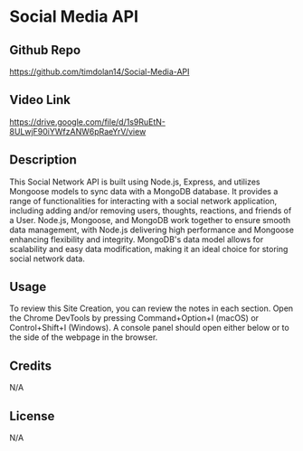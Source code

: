 # Social Media API

## Github Repo
https://github.com/timdolan14/Social-Media-API

## Video Link
https://drive.google.com/file/d/1s9RuEtN-8ULwjF90iYWfzANW6pRaeYrV/view

## Description
This Social Network API is built using Node.js, Express, and utilizes Mongoose models to sync data with a MongoDB database. It provides a range of functionalities for interacting with a social network application, including adding and/or removing users, thoughts, reactions, and friends of a User. Node.js, Mongoose, and MongoDB work together to ensure smooth data management, with Node.js delivering high performance and Mongoose enhancing flexibility and integrity. MongoDB's data model allows for scalability and easy data modification, making it an ideal choice for storing social network data.

## Usage
To review this Site Creation, you can review the notes in each section. Open the Chrome DevTools by pressing Command+Option+I (macOS) or Control+Shift+I (Windows). A console panel should open either below or to the side of the webpage in the browser.

## Credits
N/A

## License
N/A